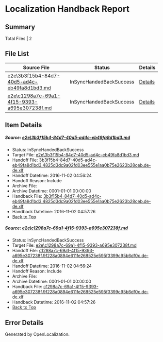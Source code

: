# <a name='report-top'></a> Localization Handback Report

## Summary
 Total Files | 2

## File List
 Source File | Status | Details 
 ----------- | ------ | ------- 
 [e2e\3b3f15b4-84d7-40d5-ad4c-eb49fa8d1bd3.md](https://github.com/OpenLocalizationTestOrg/ol-test0/blob/e52459422917ddab1e8592443e9df5a63fbf53cb/e2e/3b3f15b4-84d7-40d5-ad4c-eb49fa8d1bd3.md) | InSyncHandedBackSuccess | [Details](#1c14de549270649d2141506ea5f95cf10bd1a7d61)
 [e2e\c1298a7c-69a1-4f15-9393-a695e307238f.md](https://github.com/OpenLocalizationTestOrg/ol-test0/blob/e52459422917ddab1e8592443e9df5a63fbf53cb/e2e/c1298a7c-69a1-4f15-9393-a695e307238f.md) | InSyncHandedBackSuccess | [Details](#c7bb5d96d14177459cba2585106e69812e40dd9f2)

## Item Details
##### <a name='1c14de549270649d2141506ea5f95cf10bd1a7d61'></a> Source: [e2e\3b3f15b4-84d7-40d5-ad4c-eb49fa8d1bd3.md](https://github.com/OpenLocalizationTestOrg/ol-test0/blob/e52459422917ddab1e8592443e9df5a63fbf53cb/e2e/3b3f15b4-84d7-40d5-ad4c-eb49fa8d1bd3.md)
* Status: InSyncHandedBackSuccess
* Target File: [e2e\3b3f15b4-84d7-40d5-ad4c-eb49fa8d1bd3.md](https://github.com/OpenLocalizationTestOrg/ol-test0-dede/blob/16a9f9630aa3e0198bcd5d5952d7899849213b5e/e2e/3b3f15b4-84d7-40d5-ad4c-eb49fa8d1bd3.md)
* Handoff File: [3b3f15b4-84d7-40d5-ad4c-eb49fa8d1bd3.4825d3dc9a02fd03ee555e1aa0b75e2623b28ceb.de-de.xlf](https://github.com/OpenLocalizationTestOrg/ol-test0-handoff/blob/24bbca8fa3a332c032f93f3baf6d5ea83c13cc1c/ol-handoff/OpenLocalizationTestOrg/ol-test0-dede/yufeih/ht/3b3f15b4-84d7-40d5-ad4c-eb49fa8d1bd3.4825d3dc9a02fd03ee555e1aa0b75e2623b28ceb.de-de.xlf)
* Handoff Datetime: 2016-11-02 04:56:24
* Handoff Reason: Include
* Archive File: 
* Archive Datetime: 0001-01-01 00:00:00
* Handback File: [3b3f15b4-84d7-40d5-ad4c-eb49fa8d1bd3.4825d3dc9a02fd03ee555e1aa0b75e2623b28ceb.de-de.xlf](https://github.com/OpenLocalizationTestOrg/ol-test0-handback/blob/e8cc507f31d76e20713d9c95e9f93eff9a54cc2e/ol-handback/OpenLocalizationTestOrg/ol-test0-dede/yufeih/ht/3b3f15b4-84d7-40d5-ad4c-eb49fa8d1bd3.4825d3dc9a02fd03ee555e1aa0b75e2623b28ceb.de-de.xlf)
* Handback Datetime: 2016-11-02 04:57:26
* [Back to Top](#report-top)

##### <a name='c7bb5d96d14177459cba2585106e69812e40dd9f2'></a> Source: [e2e\c1298a7c-69a1-4f15-9393-a695e307238f.md](https://github.com/OpenLocalizationTestOrg/ol-test0/blob/e52459422917ddab1e8592443e9df5a63fbf53cb/e2e/c1298a7c-69a1-4f15-9393-a695e307238f.md)
* Status: InSyncHandedBackSuccess
* Target File: [e2e\c1298a7c-69a1-4f15-9393-a695e307238f.md](https://github.com/OpenLocalizationTestOrg/ol-test0-dede/blob/16a9f9630aa3e0198bcd5d5952d7899849213b5e/e2e/c1298a7c-69a1-4f15-9393-a695e307238f.md)
* Handoff File: [c1298a7c-69a1-4f15-9393-a695e307238f.9f228a0894e611fe268525e595f3399c95b6df0c.de-de.xlf](https://github.com/OpenLocalizationTestOrg/ol-test0-handoff/blob/24bbca8fa3a332c032f93f3baf6d5ea83c13cc1c/ol-handoff/OpenLocalizationTestOrg/ol-test0-dede/yufeih/ht/c1298a7c-69a1-4f15-9393-a695e307238f.9f228a0894e611fe268525e595f3399c95b6df0c.de-de.xlf)
* Handoff Datetime: 2016-11-02 04:56:24
* Handoff Reason: Include
* Archive File: 
* Archive Datetime: 0001-01-01 00:00:00
* Handback File: [c1298a7c-69a1-4f15-9393-a695e307238f.9f228a0894e611fe268525e595f3399c95b6df0c.de-de.xlf](https://github.com/OpenLocalizationTestOrg/ol-test0-handback/blob/e8cc507f31d76e20713d9c95e9f93eff9a54cc2e/ol-handback/OpenLocalizationTestOrg/ol-test0-dede/yufeih/ht/c1298a7c-69a1-4f15-9393-a695e307238f.9f228a0894e611fe268525e595f3399c95b6df0c.de-de.xlf)
* Handback Datetime: 2016-11-02 04:57:26
* [Back to Top](#report-top)


## Error Details

Generated by OpenLocalization.
